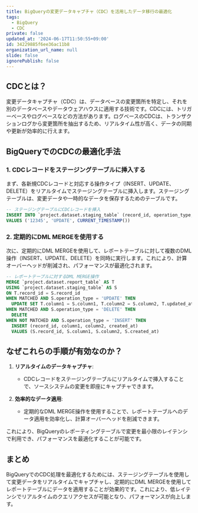```yaml
---
title: BigQueryの変更データキャプチャ（CDC）を活用したデータ移行の最適化
tags:
  - BigQuery
  - CDC
private: false
updated_at: '2024-06-17T11:50:55+09:00'
id: 34229885f6ee36ac11b8
organization_url_name: null
slide: false
ignorePublish: false
---
```


## CDCとは？

変更データキャプチャ（CDC）は、データベースの変更箇所を特定し、それを別のデータベースやデータウェアハウスに適用する技術です。CDCには、トリガーベースやログベースなどの方法があります。ログベースのCDCは、トランザクションログから変更箇所を抽出するため、リアルタイム性が高く、データの同期や更新が効率的に行えます。

## BigQueryでのCDCの最適化手法

### 1. CDCレコードをステージングテーブルに挿入する

まず、各新規CDCレコードと対応する操作タイプ（INSERT、UPDATE、DELETE）をリアルタイムでステージングテーブルに挿入します。ステージングテーブルは、変更データや一時的なデータを保存するためのテーブルです。

```sql
-- ステージングテーブルにCDCレコードを挿入
INSERT INTO `project.dataset.staging_table` (record_id, operation_type, updated_at)
VALUES ('12345', 'UPDATE', CURRENT_TIMESTAMP())
```

### 2. 定期的にDML MERGEを使用する

次に、定期的にDML MERGEを使用して、レポートテーブルに対して複数のDML操作（INSERT、UPDATE、DELETE）を同時に実行します。これにより、計算オーバーヘッドが削減され、パフォーマンスが最適化されます。

```sql
-- レポートテーブルに対するDML MERGE操作
MERGE `project.dataset.report_table` AS T
USING `project.dataset.staging_table` AS S
ON T.record_id = S.record_id
WHEN MATCHED AND S.operation_type = 'UPDATE' THEN
  UPDATE SET T.column1 = S.column1, T.column2 = S.column2, T.updated_at = S.updated_at
WHEN MATCHED AND S.operation_type = 'DELETE' THEN
  DELETE
WHEN NOT MATCHED AND S.operation_type = 'INSERT' THEN
  INSERT (record_id, column1, column2, created_at)
  VALUES (S.record_id, S.column1, S.column2, S.created_at)
```

## なぜこれらの手順が有効なのか？

1. **リアルタイムのデータキャプチャ**:
   - CDCレコードをステージングテーブルにリアルタイムで挿入することで、ソースシステムの変更を即座にキャプチャできます。

2. **効率的なデータ適用**:
   - 定期的なDML MERGE操作を使用することで、レポートテーブルへのデータ適用を効率化し、計算オーバーヘッドを削減できます。

これにより、BigQueryのレポーティングテーブルで変更を最小限のレイテンシで利用でき、パフォーマンスを最適化することが可能です。

## まとめ

BigQueryでのCDC処理を最適化するためには、ステージングテーブルを使用して変更データをリアルタイムでキャプチャし、定期的にDML MERGEを使用してレポートテーブルにデータを適用することが効果的です。これにより、低レイテンシでリアルタイムのクエリアクセスが可能となり、パフォーマンスが向上します。
